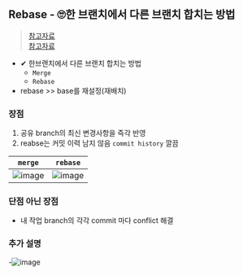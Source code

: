 ## Rebase - 🙄한 브랜치에서 다른 브랜치 합치는 방법
> [참고자료](https://seosh817.tistory.com/240#%EB%--%B-%--%EC%-E%--%EC%--%--%--branch%EC%-D%--%--%EA%B-%--%EA%B-%--%--commit%EB%A-%--%EB%-B%A-%--conflict%EB%A-%BC%--%ED%--%B-%EA%B-%B-%ED%--%B-%EC%--%BC%--%ED%--%-C%EB%-B%A--) <br>
> [참고자료](https://velog.io/@kwonh/Git-Rebase%EB%9E%80)
- ✔ 한브랜치에서 다른 브랜치 합치는 방법
  - `Merge`
  - `Rebase`
- rebase >> base를 재설정(재배치)

### 장점
1. 공유 branch의 최신 변경사항을 즉각 반영
2. reabse는 커밋 이력 남지 않음 `commit history` 깔끔


|`merge`|`rebase`|
|---|---|
|![image](https://user-images.githubusercontent.com/61215550/226493847-2a29e17e-5804-4d89-a6ab-8f56eed51fad.png)|![image](https://user-images.githubusercontent.com/61215550/226493853-8a7f66b7-8c29-4e41-8813-f58a911b3712.png)|

### 단점 아닌 장점
- 내 작업 branch의 각각 commit 마다 conflict 해결

### 추가 설명
-![image](https://user-images.githubusercontent.com/61215550/226494164-2fef4095-482c-42db-9354-51590ad607f2.png)
